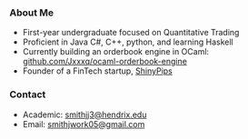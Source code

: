 ### About Me
- First-year undergraduate focused on Quantitative Trading
- Proficient in Java C#, C++, python, and learning Haskell 
- Currently building an orderbook engine in OCaml: [github.com/Jxxxq/ocaml-orderbook-engine](https://github.com/Jxxxq/ocaml-orderbook-engine)
- Founder of a FinTech startup, [ShinyPips](https://shinypips.com)

### Contact
- Academic: smithjj3@hendrix.edu
- Email: smithjwork05@gmail.com
